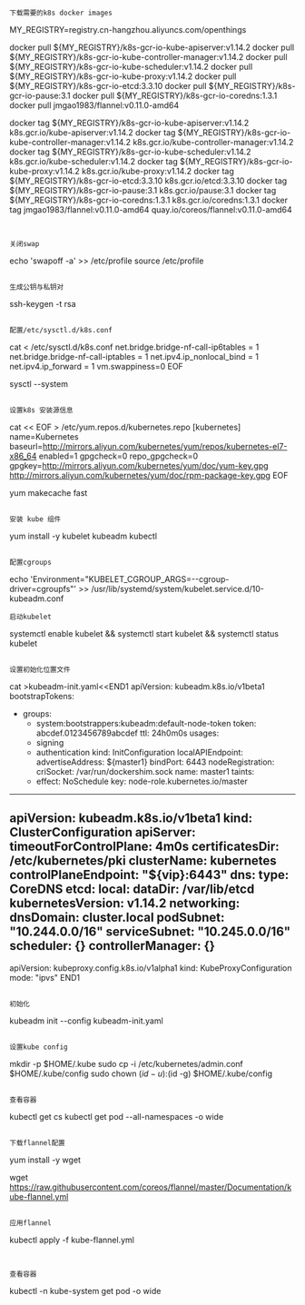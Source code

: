 ```
下载需要的k8s docker images
```
MY_REGISTRY=registry.cn-hangzhou.aliyuncs.com/openthings

docker pull ${MY_REGISTRY}/k8s-gcr-io-kube-apiserver:v1.14.2
docker pull ${MY_REGISTRY}/k8s-gcr-io-kube-controller-manager:v1.14.2
docker pull ${MY_REGISTRY}/k8s-gcr-io-kube-scheduler:v1.14.2
docker pull ${MY_REGISTRY}/k8s-gcr-io-kube-proxy:v1.14.2
docker pull ${MY_REGISTRY}/k8s-gcr-io-etcd:3.3.10
docker pull ${MY_REGISTRY}/k8s-gcr-io-pause:3.1
docker pull ${MY_REGISTRY}/k8s-gcr-io-coredns:1.3.1
docker pull jmgao1983/flannel:v0.11.0-amd64

docker tag ${MY_REGISTRY}/k8s-gcr-io-kube-apiserver:v1.14.2 k8s.gcr.io/kube-apiserver:v1.14.2
docker tag ${MY_REGISTRY}/k8s-gcr-io-kube-controller-manager:v1.14.2 k8s.gcr.io/kube-controller-manager:v1.14.2
docker tag ${MY_REGISTRY}/k8s-gcr-io-kube-scheduler:v1.14.2 k8s.gcr.io/kube-scheduler:v1.14.2
docker tag ${MY_REGISTRY}/k8s-gcr-io-kube-proxy:v1.14.2 k8s.gcr.io/kube-proxy:v1.14.2
docker tag ${MY_REGISTRY}/k8s-gcr-io-etcd:3.3.10 k8s.gcr.io/etcd:3.3.10
docker tag ${MY_REGISTRY}/k8s-gcr-io-pause:3.1 k8s.gcr.io/pause:3.1
docker tag ${MY_REGISTRY}/k8s-gcr-io-coredns:1.3.1 k8s.gcr.io/coredns:1.3.1
docker tag jmgao1983/flannel:v0.11.0-amd64 quay.io/coreos/flannel:v0.11.0-amd64

```


关闭swap
```
echo 'swapoff -a' >> /etc/profile
source /etc/profile
```

生成公钥与私钥对
```
ssh-keygen -t rsa

```

配置/etc/sysctl.d/k8s.conf
```
cat <<EOF >  /etc/sysctl.d/k8s.conf
net.bridge.bridge-nf-call-ip6tables = 1
net.bridge.bridge-nf-call-iptables = 1
net.ipv4.ip_nonlocal_bind = 1
net.ipv4.ip_forward = 1
vm.swappiness=0
EOF

sysctl --system

```

设置k8s 安装源信息
```
cat << EOF > /etc/yum.repos.d/kubernetes.repo
[kubernetes]
name=Kubernetes
baseurl=http://mirrors.aliyun.com/kubernetes/yum/repos/kubernetes-el7-x86_64
enabled=1
gpgcheck=0
repo_gpgcheck=0
gpgkey=http://mirrors.aliyun.com/kubernetes/yum/doc/yum-key.gpg http://mirrors.aliyun.com/kubernetes/yum/doc/rpm-package-key.gpg
EOF

yum makecache fast

```

安装 kube 组件
```
yum install -y kubelet kubeadm kubectl

```

配置cgroups
```
echo  'Environment="KUBELET_CGROUP_ARGS=--cgroup-driver=cgroupfs"' >> /usr/lib/systemd/system/kubelet.service.d/10-kubeadm.conf
```
启动kubelet
```
systemctl enable kubelet && systemctl start kubelet && systemctl status kubelet
```

设置初始化位置文件
```
cat >kubeadm-init.yaml<<END1
apiVersion: kubeadm.k8s.io/v1beta1
bootstrapTokens:
- groups:
  - system:bootstrappers:kubeadm:default-node-token
  token: abcdef.0123456789abcdef
  ttl: 24h0m0s
  usages:
  - signing
  - authentication
kind: InitConfiguration
localAPIEndpoint:
  advertiseAddress: ${master1}
  bindPort: 6443
nodeRegistration:
  criSocket: /var/run/dockershim.sock
  name: master1
  taints:
  - effect: NoSchedule
    key: node-role.kubernetes.io/master
---
apiVersion: kubeadm.k8s.io/v1beta1
kind: ClusterConfiguration
apiServer:
  timeoutForControlPlane: 4m0s
certificatesDir: /etc/kubernetes/pki
clusterName: kubernetes
controlPlaneEndpoint: "${vip}:6443"
dns:
  type: CoreDNS
etcd:
  local:
    dataDir: /var/lib/etcd
kubernetesVersion: v1.14.2
networking:
  dnsDomain: cluster.local
  podSubnet: "10.244.0.0/16"
  serviceSubnet: "10.245.0.0/16"
scheduler: {}
controllerManager: {}
---
apiVersion: kubeproxy.config.k8s.io/v1alpha1
kind: KubeProxyConfiguration
mode: "ipvs"
END1

```

初始化
```
kubeadm init --config kubeadm-init.yaml

```

设置kube config
```
mkdir -p $HOME/.kube
sudo cp -i /etc/kubernetes/admin.conf $HOME/.kube/config
sudo chown $(id -u):$(id -g) $HOME/.kube/config
```

查看容器
```
kubectl get cs
kubectl get pod --all-namespaces -o wide

```

下载flannel配置
```
yum install -y wget

wget https://raw.githubusercontent.com/coreos/flannel/master/Documentation/kube-flannel.yml
```

应用flannel
```
kubectl apply -f kube-flannel.yml
```


查看容器
```
kubectl -n kube-system get pod -o wide

```